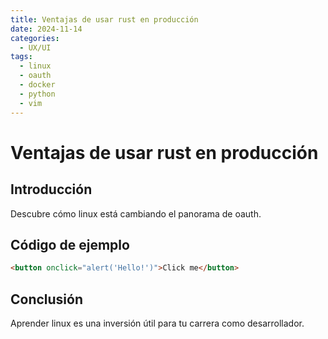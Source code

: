 ```yaml
---
title: Ventajas de usar rust en producción
date: 2024-11-14
categories:
  - UX/UI
tags:
  - linux
  - oauth
  - docker
  - python
  - vim
---
```


# Ventajas de usar rust en producción

## Introducción

Descubre cómo linux está cambiando el panorama de oauth.

## Código de ejemplo

```html
<button onclick="alert('Hello!')">Click me</button>
```

## Conclusión

Aprender linux es una inversión útil para tu carrera como desarrollador.